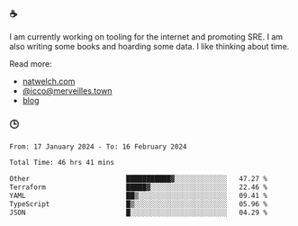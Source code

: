 ### ☕

I am currently working on tooling for the internet and promoting SRE. I am also writing some books and hoarding some data. I like thinking about time. 

Read more:

 - [natwelch.com](https://natwelch.com)
 - [@icco@merveilles.town](https://merveilles.town/@icco)
 - [blog](https://writing.natwelch.com)

### 🕒

<!--START_SECTION:waka-->

```txt
From: 17 January 2024 - To: 16 February 2024

Total Time: 46 hrs 41 mins

Other                        ███████████▓░░░░░░░░░░░░░   47.27 %
Terraform                    █████▓░░░░░░░░░░░░░░░░░░░   22.46 %
YAML                         ██▒░░░░░░░░░░░░░░░░░░░░░░   09.41 %
TypeScript                   █▒░░░░░░░░░░░░░░░░░░░░░░░   05.96 %
JSON                         █░░░░░░░░░░░░░░░░░░░░░░░░   04.29 %
```

<!--END_SECTION:waka-->
